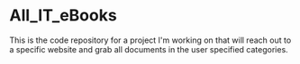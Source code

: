 # All_IT_eBooks
This is the code repository for a project I'm working on that will reach out to a specific website and grab all documents in the user specified categories.
